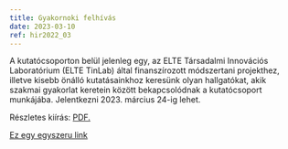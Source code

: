 ```yaml
---
title: Gyakornoki felhívás
date: 2023-03-10
ref: hir2022_03
---
```



A kutatócsoporton belül jelenleg egy, az ELTE Társadalmi Innovációs Laboratórium (ELTE TinLab) által finanszírozott módszertani projekthez, illetve kisebb önálló kutatásainkhoz keresünk olyan hallgatókat, akik szakmai gyakorlat keretein között bekapcsolódnak a kutatócsoport munkájába. Jelentkezni 2023. március 24-ig lehet.

Részletes kiírás: <a href="/pdfs/SMRB_gyakornoki_kiírás_20230310.pdf" target="_blank">PDF.</a>

[Ez egy egyszeru link](/pdfs/SMRB_gyakornoki_kiírás_20230310.pdf)
